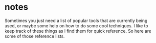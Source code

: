 notes
=====

Sometimes you just need a list of popular tools that are currently being used, or maybe some help on how to do some cool techniques.  I like to keep track of these things as I find them for quick reference.  So here are some of those reference lists.
